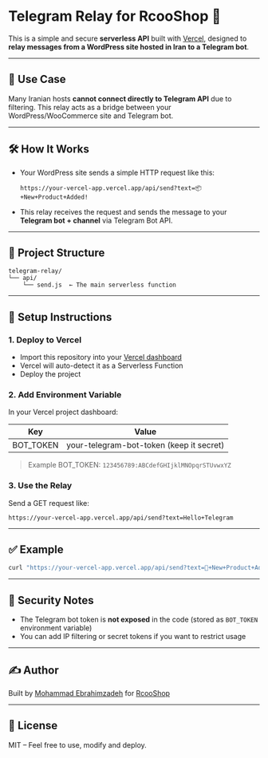 # Telegram Relay for RcooShop 🚀

This is a simple and secure **serverless API** built with [Vercel](https://vercel.com), designed to **relay messages from a WordPress site hosted in Iran to a Telegram bot**.

---

## 🔧 Use Case

Many Iranian hosts **cannot connect directly to Telegram API** due to filtering. This relay acts as a bridge between your WordPress/WooCommerce site and Telegram bot.

---

## 🛠 How It Works

- Your WordPress site sends a simple HTTP request like this:

  ```
  https://your-vercel-app.vercel.app/api/send?text=📦+New+Product+Added!
  ```

- This relay receives the request and sends the message to your **Telegram bot + channel** via Telegram Bot API.

---

## 📂 Project Structure

```
telegram-relay/
└── api/
    └── send.js  ← The main serverless function
```

---

## 📌 Setup Instructions

### 1. Deploy to Vercel

- Import this repository into your [Vercel dashboard](https://vercel.com/import/git)
- Vercel will auto-detect it as a Serverless Function
- Deploy the project

### 2. Add Environment Variable

In your Vercel project dashboard:

| Key        | Value                                      |
|------------|--------------------------------------------|
| BOT_TOKEN  | your-telegram-bot-token (keep it secret)   |

> Example BOT_TOKEN: `123456789:ABCdefGHIjklMNOpqrSTUvwxYZ`

### 3. Use the Relay

Send a GET request like:

```
https://your-vercel-app.vercel.app/api/send?text=Hello+Telegram
```

---

## ✅ Example

```bash
curl "https://your-vercel-app.vercel.app/api/send?text=📢+New+Product+Added"
```

---

## 🔐 Security Notes

- The Telegram bot token is **not exposed** in the code (stored as `BOT_TOKEN` environment variable)
- You can add IP filtering or secret tokens if you want to restrict usage

---

## ✍️ Author

Built by [Mohammad Ebrahimzadeh](https://github.com/wohawwadhosein) for [RcooShop](https://rcooshop.com)

---

## 📣 License

MIT – Feel free to use, modify and deploy.
